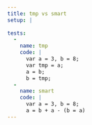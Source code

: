 ```yaml
---
title: tmp vs smart
setup: |
  
tests:
  -
    name: tmp
    code: |
      var a = 3, b = 8;
      var tmp = a;
      a = b;
      b = tmp;
  -
    name: smart
    code: |
      var a = 3, b = 8;
      a = b + a - (b = a)
---
```


